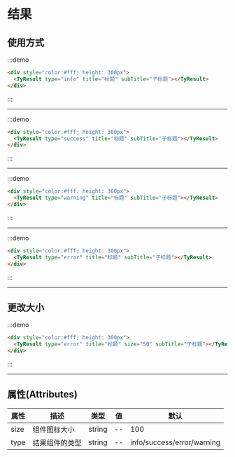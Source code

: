 # 结果

## 使用方式

:::demo

```html
<div style="color:#fff; height: 300px">
  <TyResult type="info" title="标题" subTitle="子标题"></TyResult>
</div>
```
:::

<hr />

:::demo

```html
<div style="color:#fff; height: 300px">
  <TyResult type="success" title="标题" subTitle="子标题"></TyResult>
</div>
```

:::

  <hr />

:::demo

```html
<div style="color:#fff; height: 300px">
  <TyResult type="warning" title="标题" subTitle="子标题"></TyResult>
</div>
```

:::

  <hr />

:::demo

```html
<div style="color:#fff; height: 300px">
  <TyResult type="error" title="标题" subTitle="子标题"></TyResult>
</div>
```
:::
  <hr />

## 更改大小
:::demo

```html
<div style="color:#fff; height: 300px">
  <TyResult type="error" title="标题" size="50" subTitle="子标题"></TyResult>
</div>
```
:::
  <hr />
  
## 属性(Attributes)

<div class="listTb">

| 属性       | 描述                           | 类型     | 值                        | 默认          | 
| ---------- | ------------------------------ | -------- | ------------------------- | ------------- |
| size       | 组件图标大小                       | string   | -- | 100 |
| type       | 结果组件的类型                       | string   | -- |  info/success/error/warning  |
</div>


